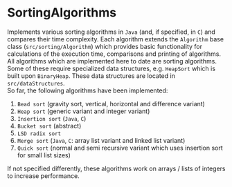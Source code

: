# SortingAlgorithms
Implements various sorting algorithms in `Java` (and, if specified, in `C`) and compares 
their time complexity. Each algorithm extends the `Algorithm` base class 
(`src/sorting/Algorithm`) which provides basic functionality for calculations of the 
execution time, comparisons and printing of algorithms.  
All algorithms which are implemented here to date are sorting algorithms. Some of these 
require specialized data structures, 
e.g. `HeapSort` which is built upon `BinaryHeap`. These data structures are located in 
`src/dataStructures`.  
So far, the following algorithms have been implemented:  
1. `Bead sort` (gravity sort, vertical, horizontal and difference variant)
2. `Heap sort` (generic variant and integer variant)
3. `Insertion sort` (`Java`, `C`)
4. `Bucket sort` (abstract)
5. `LSD radix sort`
6. `Merge sort` (`Java`, `C`: array list variant and linked list variant)
7. `Quick sort` (normal and semi recursive variant which uses insertion sort for small 
list sizes)

If not specified differently, these algorithms work on arrays / lists of integers to 
increase performance.
